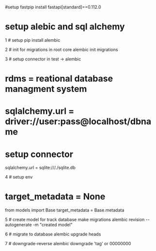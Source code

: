 #setup fastpip install fastapi[standard]==0.112.0

# setup alebic and sql alchemy
1 # setup 
pip install alembic

2 # init for migrations in root core
alembic init migrations

3 # setup connector in test -> alembic
# rdms = reational database  managment system
# sqlalchemy.url = driver://user:pass@localhost/dbname
# setup connector
sqlalchemy.url = sqlite:///./sqlite.db

4 # setup env 
# target_metadata = None
from models import Base
target_metadata = Base.metadata

5 # create model for track database make migrations
alembic revision --autogenerate -m "created model"

6 # migrate to database
alembic upgrade heads

7 # downgrade-reverse
alembic downgrade 'tag' or 00000000

